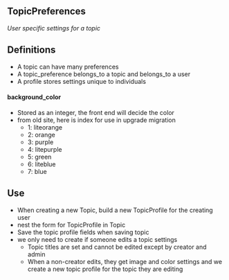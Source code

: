 ## TopicPreferences
*User specific settings for a topic*

## Definitions
- A topic can have many preferences
- A topic_preference belongs_to a topic and belongs_to a user
- A profile stores settings unique to individuals

#### background_color
  + Stored as an integer, the front end will decide the color
  + from old site, here is index for use in upgrade migration
    * 1: liteorange
    * 2: orange
    * 3: purple
    * 4: litepurple
    * 5: green
    * 6: liteblue
    * 7: blue


## Use
- When creating a new Topic, build a new TopicProfile for the creating user
- nest the form for TopicProfile in Topic
- Save the topic profile fields when saving topic
- we only need to create if someone edits a topic settings
  + Topic titles are set and cannot be edited except by creator and admin
  + When a non-creator edits, they get image and color settings and we create a new topic profile for the topic they are editing


